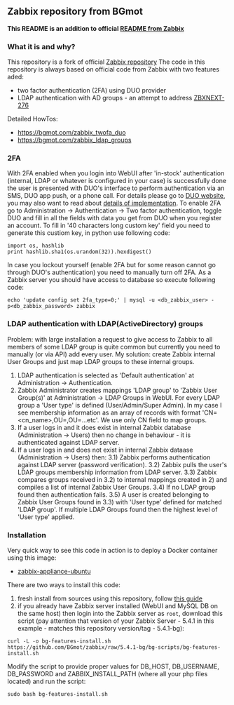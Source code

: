## Zabbix repository from BGmot

**This README is an addition to official [README from Zabbix](README.orig)**

### What it is and why?
This repository is a fork of official [Zabbix repository](https://github.com/zabbix/zabbix.git)
The code in this repository is always based on official code from Zabbix with two features aded:
- two factor authentication (2FA) using DUO provider
- LDAP authentication with AD groups - an attempt to address [ZBXNEXT-276](https://support.zabbix.com/browse/ZBXNEXT-276)

Detailed HowTos:
- https://bgmot.com/zabbix_twofa_duo
- https://bgmot.com/zabbix_ldap_groups

### 2FA
With 2FA enabled when you login into WebUI after 'in-stock' authentication (internal, LDAP or whatever is configured in your case) is successfully done the user is presented with DUO's interface to perform authentication via an SMS, DUO app push, or a phone call. For details please go to [DUO website](https://duo.com), you may also want to read about [details of implementation](https://duo.com/docs/duoweb).
To enable 2FA go to Administration -> Authentication -> Two factor authentication, toggle DUO and fill in all the fields with data you get from DUO when you register an account. To fill in '40 characters long custom key' field you need to generate this custiom key, in python use following code:
```
import os, hashlib
print hashlib.sha1(os.urandom(32)).hexdigest()
```

In case you lockout yourself (enable 2FA but for some reason cannot go through DUO's authentication) you need to manually turn off 2FA.  As a Zabbix server you should have access to database so execute following code:
```
echo 'update config set 2fa_type=0;' | mysql -u <db_zabbix_user> -p<db_zabbix_password> zabbix
```

### LDAP authentication with LDAP(ActiveDirectory) groups
Problem: with large installation a request to give access to Zabbix to all members of some LDAP group is quite common but currently you need to manually (or via API) add every user.
My solution: create Zabbix internal User Groups and just map LDAP groups to these internal groups.
1) LDAP authentication is selected as 'Default authentication' at Administration -> Authentication.
2) Zabbix Administrator creates mappings 'LDAP group' to 'Zabbix User Group(s)' at Administration -> LDAP Groups in WebUI. For every LDAP group a 'User type' is defined (User/Admin/Super Admin).
In my case I see membership information as an array of records with format 'CN=<cn_name>,OU=<ouX>,OU=<ouY>...etc'. We use only CN field to map groups.
3) If a user logs in and it does exist in internal Zabbix database (Administration -> Users) then no change in behaviour - it is authenticated against LDAP server.
3) If a user logs in and does not exist in internal Zabbix dataase (Administration -> Users) then:
3.1) Zabbix performs authentication against LDAP server (password verification).
3.2) Zabbix pulls the user's LDAP groups membership information from LDAP server.
3.3) Zabbix compares groups received in 3.2) to internal mappings created in 2) and compiles a list of internal Zabbix User Groups.
3.4) If no LDAP group found then authentication fails.
3.5) A user is created belonging to Zabbix User Groups found in 3.3) with 'User type' defined for matched 'LDAP group'. If multiple LDAP Groups found then the highest level of 'User type' applied.

### Installation
Very quick way to see this code in action is to deploy a Docker container using this image:
- [zabbix-appliance-ubuntu](https://hub.docker.com/repository/docker/bgmot42/zabbix-appliance-ubuntu)

There are two ways to install this code:
1. fresh install from sources using this repository, follow [this guide](https://www.zabbix.com/documentation/current/manual/installation/install)
2. if you already have Zabbix server installed (WebUI and MySQL DB on the same host) then login into the Zabbix server as `root`, download this script (pay attention that version of your Zabbix Server - 5.4.1 in this example - matches this repository version/tag - 5.4.1-bg):
```
curl -L -o bg-features-install.sh https://github.com/BGmot/zabbix/raw/5.4.1-bg/bg-scripts/bg-features-install.sh
```
Modify the script to provide proper values for DB_HOST, DB_USERNAME, DB_PASSWORD and ZABBIX_INSTALL_PATH (where all your php files located) and run the script:
```
sudo bash bg-features-install.sh
```
